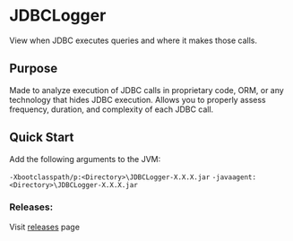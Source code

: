 # JDBCLogger
View when JDBC executes queries and where it makes those calls.

## Purpose
Made to analyze execution of JDBC calls in proprietary code, ORM, or any technology that hides JDBC execution.
Allows you to properly assess frequency, duration, and complexity of each JDBC call.

## Quick Start
Add the following arguments to the JVM:

`-Xbootclasspath/p:<Directory>\JDBCLogger-X.X.X.jar`
`-javaagent:<Directory>\JDBCLogger-X.X.X.jar`

### Releases:
Visit [releases](http://hkamran.info/projects/jdbclogger/releases) page
	
	
